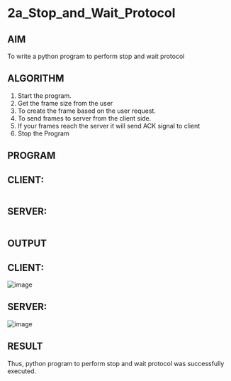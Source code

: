 # 2a_Stop_and_Wait_Protocol
## AIM 
To write a python program to perform stop and wait protocol
## ALGORITHM
1. Start the program.
2. Get the frame size from the user
3. To create the frame based on the user request.
4. To send frames to server from the client side.
5. If your frames reach the server it will send ACK signal to client
6. Stop the Program
## PROGRAM
## CLIENT:
```

```
## SERVER: 
```

```
## OUTPUT

## CLIENT:

![image](https://github.com/user-attachments/assets/d529ff9e-5c47-4cef-b6f3-efc055172e68)

## SERVER: 

![image](https://github.com/user-attachments/assets/928c1c10-1c75-49eb-a960-ec56cac5e285)

## RESULT
Thus, python program to perform stop and wait protocol was successfully executed.
